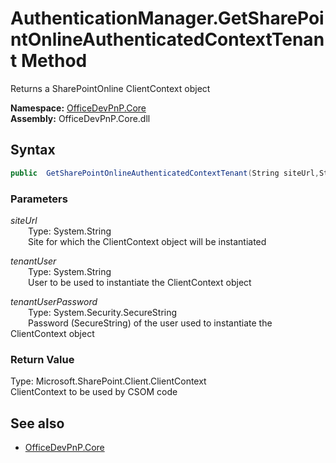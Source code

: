 # AuthenticationManager.GetSharePointOnlineAuthenticatedContextTenant Method  
Returns a SharePointOnline ClientContext object  

**Namespace:** [OfficeDevPnP.Core](OfficeDevPnP.Core.md)  
**Assembly:** OfficeDevPnP.Core.dll  
## Syntax
```C#
public  GetSharePointOnlineAuthenticatedContextTenant(String siteUrl,String tenantUser,SecureString tenantUserPassword)
```
### Parameters
*siteUrl*  
&emsp;&emsp;Type: System.String  
&emsp;&emsp;Site for which the ClientContext object will be instantiated  
  
*tenantUser*  
&emsp;&emsp;Type: System.String  
&emsp;&emsp;User to be used to instantiate the ClientContext object  
  
*tenantUserPassword*  
&emsp;&emsp;Type: System.Security.SecureString  
&emsp;&emsp;Password (SecureString) of the user used to instantiate the ClientContext object  
  
### Return Value
Type: Microsoft.SharePoint.Client.ClientContext  
ClientContext to be used by CSOM code

## See also
- [OfficeDevPnP.Core](OfficeDevPnP.Core.md)
